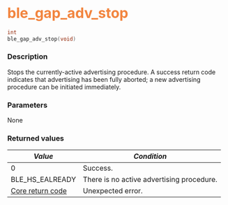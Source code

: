 ## <font color="#F2853F" style="font-size:24pt">ble\_gap\_adv\_stop</font>

```c
int
ble_gap_adv_stop(void)
```

### Description

Stops the currently-active advertising procedure.  A success return code indicates that advertising has been fully aborted; a new advertising procedure can be initiated immediately.

### Parameters

None

### Returned values

| *Value* | *Condition* |
|---------|-------------|
| 0 | Success. |
| BLE\_HS\_EALREADY | There is no active advertising procedure. |
| [Core return code](../../ble_hs_return_codes/#return-codes-core) | Unexpected error. |
